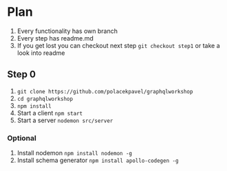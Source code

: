 # Plan
1. Every functionality has own branch
2. Every step has readme.md
3. If you get lost you can checkout next step `git checkout step1` or take a look into readme

## Step 0 
1. `git clone https://github.com/polacekpavel/graphqlworkshop`
2. `cd graphqlworkshop`
3. `npm install`
4. Start a client `npm start`
5. Start a server `nodemon src/server`

### Optional
1. Install nodemon `npm install nodemon -g`
2. Install schema generator `npm install apollo-codegen -g`